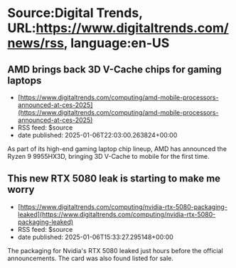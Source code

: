 # Source:Digital Trends, URL:https://www.digitaltrends.com/news/rss, language:en-US

## AMD brings back 3D V-Cache chips for gaming laptops
 - [https://www.digitaltrends.com/computing/amd-mobile-processors-announced-at-ces-2025](https://www.digitaltrends.com/computing/amd-mobile-processors-announced-at-ces-2025)
 - RSS feed: $source
 - date published: 2025-01-06T22:03:00.263824+00:00

As part of its high-end gaming laptop chip lineup, AMD has announced the Ryzen 9 9955HX3D, bringing 3D V-Cache to mobile for the first time.

## This new RTX 5080 leak is starting to make me worry
 - [https://www.digitaltrends.com/computing/nvidia-rtx-5080-packaging-leaked](https://www.digitaltrends.com/computing/nvidia-rtx-5080-packaging-leaked)
 - RSS feed: $source
 - date published: 2025-01-06T15:33:27.295148+00:00

The packaging for Nvidia's RTX 5080 leaked just hours before the official announcements. The card was also found listed for sale.

